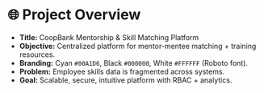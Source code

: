 # 🌐 Project Overview

- **Title:** CoopBank Mentorship & Skill Matching Platform
- **Objective:** Centralized platform for mentor-mentee matching + training resources.
- **Branding:** Cyan `#00A1D6`, Black `#000000`, White `#FFFFFF` (Roboto font).
- **Problem:** Employee skills data is fragmented across systems.
- **Goal:** Scalable, secure, intuitive platform with RBAC + analytics.
